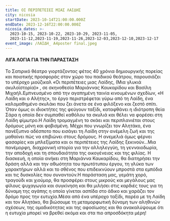 ```yaml
---
title: ΟΙ ΠΕΡΙΠΕΤΕΙΕΣ ΜΙΑΣ ΛΑΙΔΗΣ
city: nicosia
startDate: 2023-10-14T21:00:00.000Z
endDate: 2023-12-16T22:00:00.000Z
nicosia_dates: >-
  2023-10-15, 2023-10-22, 2023-10-29, 2023-11-05,
  2023-11-12,2023-11-19,2023-11-26,2023-12-03,2023-12-10,2023-12-17
event_image: /ΛΑΙΔΗ_ Α4poster final.jpeg
---
```


#### ΛΙΓΑ ΛΟΓΙΑ ΓΙΑ ΤΗΝ ΠΑΡΑΣΤΑΣΗ

Το Σατιρικό	θέατρο γιορτάζοντας	φέτος 40 χρόνια δημιουργικής	πορείας	και ποιοτικής προσφοράς	στον χώρο του παιδικού	θεάτρου,	παρουσιάζει	το υπέροχο	μιούζικαλ	«Οι περιπέτειες	μιας Λαίδης,	(Μια γλυκιά σκυλοϊστορία)»	, σε σκηνοθεσία	Μαριάννας Καυκαρίδου και Βασίλη Μιχαήλ.Εμπνευσμένο από την αγαπημένη ταινία κινουμένων σχεδίων, «Η Λαίδη και ο Αλήτης», το έργο περιστρέφεται γύρω από τη	Λαίδη, ένα καλομαθημένο σκυλάκι που ζει άνετα	σε ένα φιλόξενο και ζεστό σπίτι. Όταν όμως οι ιδιοκτήτες της φεύγουν ταξίδι, καταφθάνει η ιδιότροπη θεία Σάρα η οποία δεν συμπαθεί καθόλου τα σκυλιά και θέλει να φορέσει στη Λαίδη φίμωτρο.Η Λαίδη τρομαγμένη το σκάει και περιπλανιέται στους δρόμους μόνη και φοβισμένη. Μέχρι που γνωρίζει τον Αλητάκο, ένα πανέξυπνο αδέσποτο που εισάγει τη Λαίδη στην ανέμελη ζωή και της μαθαίνει	πώς να επιβιώνει στους δρόμους.	Η ανεμελιά όμως φέρνει φασαρίες και μπλεξίματα και οι περιπέτειες της Λαίδης ξεκινούν…Μια πανέμορφη,	διαχρονική	ιστορία για την αλληλεγγύη, τη γενναιοδωρία, την αποδοχή και τη σπουδαιότητα της οικογένειας και της φιλίας.	Η διασκευή, η οποία ανήκει στη Μαριάννα Καυκαρίδου, θα διατηρήσει την δράση αλλά και την αθωότητα του πρωτότυπου έργου, τη γλύκα των χαρακτήρων αλλά και το σθένος που επιδεικνύουν	μπροστά στα εμπόδια και τις δυσκολίες που συναντούν.Η παράσταση μας, γεμάτη χορό, τραγούδι και χιούμορ, θα προσφέρει στους μικρούς και μεγάλους μας φίλους	ψυχαγωγία και συγκίνηση και θα μιλήσει στις καρδιές τους για τη δύναμη της αγάπης	η οποία γίνεται ασπίδα στο άδικο και χαράζει τον δρόμο προς την ευτυχία.Μέσα από ένα υπέροχο ταξίδι,	παρέα με τη Λαίδη και τον Αλητάκο,	θα βιώσουμε	τη μεταμορφωτική δύναμη των αληθινών σχέσεων, της ομαδικότητας και της αφοσίωσης και θα ανακαλύψουμε ότι η ευτυχία μπορεί να βρεθεί ακόμα και στα πιο απροσδόκητα μέρη!
